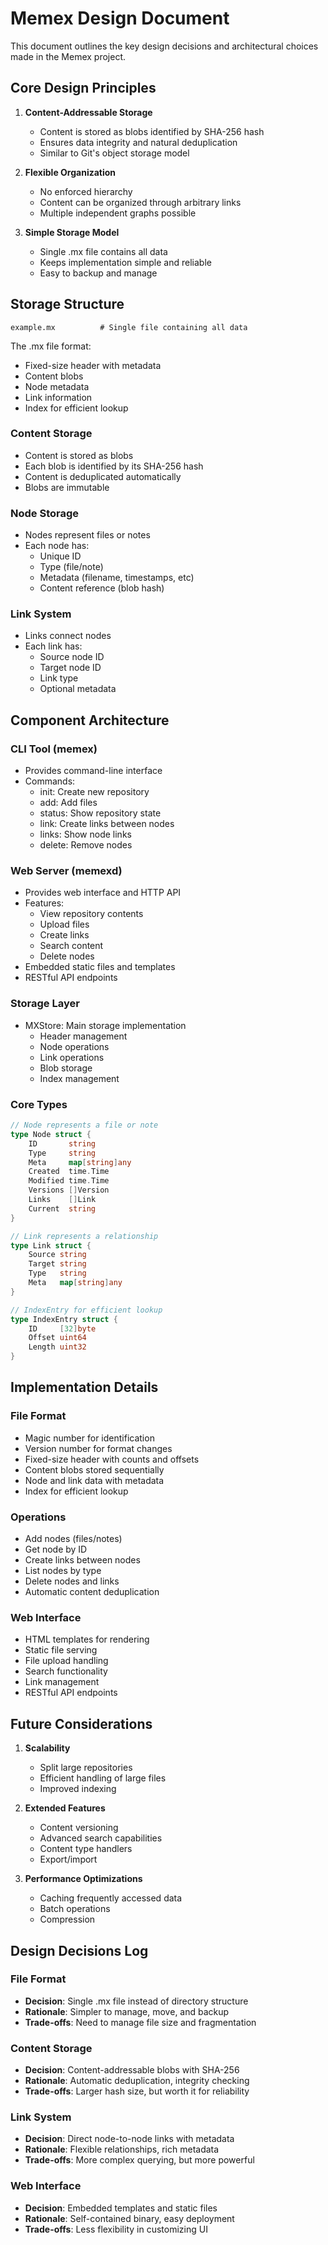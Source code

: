 # Memex Design Document

This document outlines the key design decisions and architectural choices made in the Memex project.

## Core Design Principles

1. **Content-Addressable Storage**
   - Content is stored as blobs identified by SHA-256 hash
   - Ensures data integrity and natural deduplication
   - Similar to Git's object storage model

2. **Flexible Organization**
   - No enforced hierarchy
   - Content can be organized through arbitrary links
   - Multiple independent graphs possible

3. **Simple Storage Model**
   - Single .mx file contains all data
   - Keeps implementation simple and reliable
   - Easy to backup and manage

## Storage Structure

```
example.mx          # Single file containing all data
```

The .mx file format:
- Fixed-size header with metadata
- Content blobs
- Node metadata
- Link information
- Index for efficient lookup

### Content Storage
- Content is stored as blobs
- Each blob is identified by its SHA-256 hash
- Content is deduplicated automatically
- Blobs are immutable

### Node Storage
- Nodes represent files or notes
- Each node has:
  - Unique ID
  - Type (file/note)
  - Metadata (filename, timestamps, etc)
  - Content reference (blob hash)

### Link System
- Links connect nodes
- Each link has:
  - Source node ID
  - Target node ID
  - Link type
  - Optional metadata

## Component Architecture

### CLI Tool (memex)
- Provides command-line interface
- Commands:
  - init: Create new repository
  - add: Add files
  - status: Show repository state
  - link: Create links between nodes
  - links: Show node links
  - delete: Remove nodes

### Web Server (memexd)
- Provides web interface and HTTP API
- Features:
  - View repository contents
  - Upload files
  - Create links
  - Search content
  - Delete nodes
- Embedded static files and templates
- RESTful API endpoints

### Storage Layer
- MXStore: Main storage implementation
  - Header management
  - Node operations
  - Link operations
  - Blob storage
  - Index management

### Core Types
```go
// Node represents a file or note
type Node struct {
    ID       string
    Type     string
    Meta     map[string]any
    Created  time.Time
    Modified time.Time
    Versions []Version
    Links    []Link
    Current  string
}

// Link represents a relationship
type Link struct {
    Source string
    Target string
    Type   string
    Meta   map[string]any
}

// IndexEntry for efficient lookup
type IndexEntry struct {
    ID     [32]byte
    Offset uint64
    Length uint32
}
```

## Implementation Details

### File Format
- Magic number for identification
- Version number for format changes
- Fixed-size header with counts and offsets
- Content blobs stored sequentially
- Node and link data with metadata
- Index for efficient lookup

### Operations
- Add nodes (files/notes)
- Get node by ID
- Create links between nodes
- List nodes by type
- Delete nodes and links
- Automatic content deduplication

### Web Interface
- HTML templates for rendering
- Static file serving
- File upload handling
- Search functionality
- Link management
- RESTful API endpoints

## Future Considerations

1. **Scalability**
   - Split large repositories
   - Efficient handling of large files
   - Improved indexing

2. **Extended Features**
   - Content versioning
   - Advanced search capabilities
   - Content type handlers
   - Export/import

3. **Performance Optimizations**
   - Caching frequently accessed data
   - Batch operations
   - Compression

## Design Decisions Log

### File Format
- **Decision**: Single .mx file instead of directory structure
- **Rationale**: Simpler to manage, move, and backup
- **Trade-offs**: Need to manage file size and fragmentation

### Content Storage
- **Decision**: Content-addressable blobs with SHA-256
- **Rationale**: Automatic deduplication, integrity checking
- **Trade-offs**: Larger hash size, but worth it for reliability

### Link System
- **Decision**: Direct node-to-node links with metadata
- **Rationale**: Flexible relationships, rich metadata
- **Trade-offs**: More complex querying, but more powerful

### Web Interface
- **Decision**: Embedded templates and static files
- **Rationale**: Self-contained binary, easy deployment
- **Trade-offs**: Less flexibility in customizing UI

